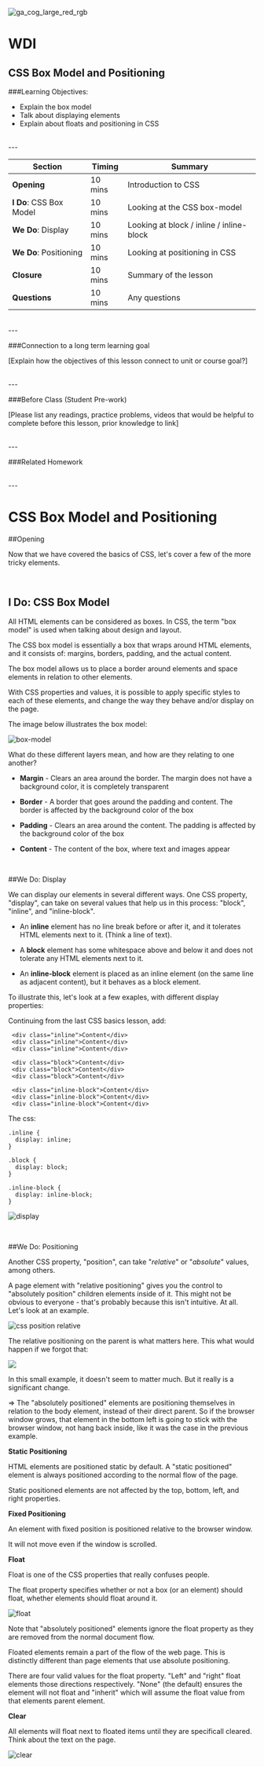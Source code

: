 ![ga_cog_large_red_rgb](https://cloud.githubusercontent.com/assets/40461/8183776/469f976e-1432-11e5-8199-6ac91363302b.png)

WDI
======
## CSS Box Model and Positioning

###Learning Objectives:

- Explain the box model
- Talk about displaying elements
- Explain about floats and positioning in CSS

<br>
---

| **Section**      | **Timing** | **Summary** |
|------------------|------------|-------------|
| **Opening** | 10 mins | Introduction to CSS            
| **I Do**: CSS Box Model | 10 mins | Looking at the CSS box-model
| **We Do**: Display | 10 mins | Looking at block / inline / inline-block
| **We Do**: Positioning | 10 mins | Looking at positioning in CSS
| **Closure** | 10 mins | Summary of the lesson
| **Questions** | 10 mins | Any questions


<br>
---

###Connection to a long term learning goal 

[Explain how the objectives of this lesson connect to unit or course goal?]

<br>
---

###Before Class (Student Pre-work)

[Please list any readings, practice problems, videos that would be helpful to complete before this lesson, prior knowledge to link]

<br>
---

###Related Homework	

<br>
---

CSS Box Model and Positioning
=====

##Opening

Now that we have covered the basics of CSS, let's cover a few of the more tricky elements. 

<br>

## I Do: CSS Box Model

All HTML elements can be considered as boxes. In CSS, the term "box model" is used when talking about design and layout.

The CSS box model is essentially a box that wraps around HTML elements, and it consists of: margins, borders, padding, and the actual content.

The box model allows us to place a border around elements and space elements in relation to other elements. 

With CSS properties and values, it is possible to apply specific styles to each of these elements, and change the way they behave and/or display on the page. 

The image below illustrates the box model:

![box-model](https://cloud.githubusercontent.com/assets/40461/8234473/196b96b4-15d4-11e5-8782-0a8adacd471a.gif)

What do these different layers mean, and how are they relating to one another?

* **Margin** - Clears an area around the border. The margin does not have a background color, it is completely transparent

* **Border** - A border that goes around the padding and content. The border is affected by the background color of the box

* **Padding** - Clears an area around the content. The padding is affected by the background color of the box

* **Content** - The content of the box, where text and images appear

<br>

##We Do: Display

We can display our elements in several different ways. One CSS property, "display", can take on several values that help us in this process: "block", "inline", and "inline-block". 

* An **inline** element has no line break before or after it, and it tolerates HTML elements next to it. (Think a line of text).

* A **block** element has some whitespace above and below it and does not tolerate any HTML elements next to it.

* An **inline-block** element is placed as an inline element (on the same line as adjacent content), but it behaves as a block element.

To illustrate this, let's look at a few exaples, with different display properties:

Continuing from the last CSS basics lesson, add: 
	
```
 <div class="inline">Content</div>
 <div class="inline">Content</div>
 <div class="inline">Content</div>
	
 <div class="block">Content</div>
 <div class="block">Content</div>
 <div class="block">Content</div>
	
 <div class="inline-block">Content</div> 
 <div class="inline-block">Content</div> 
 <div class="inline-block">Content</div> 
```

The css:

```
.inline {
  display: inline;
}

.block {
  display: block;
}

.inline-block {
  display: inline-block;
}
```

![display](https://cloud.githubusercontent.com/assets/40461/8234494/4468a47e-15d4-11e5-828a-c46f3aa125ce.jpg)

<br>

##We Do: Positioning

Another CSS property, "position", can take "*relative*" or "*absolute*" values, among others. 

A page element with "relative positioning" gives you the control to "absolutely position" children elements inside of it. This might not be obvious to everyone - that's probably because this isn't intuitive. At all. Let's look at an example.

![css position relative](https://lh5.googleusercontent.com/1Rg2JABratNT6dc_ykEeZWH3BRhbgwI7JOl45jeqE-IxPUq2bx_xY_jYJQHqi38czuuQIGUqArhfZndC2SOtube_qDZe5h0wWz2xRlRNX-uiwjOfvz2K-Ld7Iw)

The relative positioning on the parent is what matters here. This what would happen if we forgot that:

![](https://lh3.googleusercontent.com/w2-DIT10v5D-5l5BQPnwBp5nmcLhKvfDeJfU-vYpx1l_73dnanrvsDoN0Z4cobGmEv1N5WEEo8XZ5WrK6UU9q87Iwi1AT9WgFeBy6qD8-AG2VrNLHaDmqTPsXA)

In this small example, it doesn't seem to matter much. But it really is a significant change.

⇒ The "absolutely positioned" elements are positioning themselves in relation to the body element, instead of their direct parent. So if the browser window grows, that element in the bottom left is going to stick with the browser window, not hang back inside, like it was the case in the previous example.


**Static Positioning**

HTML elements are positioned static by default. A "static positioned" element is always positioned according to the normal flow of the page.

Static positioned elements are not affected by the top, bottom, left, and right properties.

**Fixed Positioning**

An element with fixed position is positioned relative to the browser window.

It will not move even if the window is scrolled.

**Float**

Float is one of the CSS properties that really confuses people.

The float property specifies whether or not a box (or an element) should float, whether elements should float around it.

![float](https://cloud.githubusercontent.com/assets/40461/8234489/3b61ef02-15d4-11e5-8864-435fb6e0c3cc.png)

Note that "absolutely positioned" elements ignore the float property as they are removed from the normal document flow.

Floated elements remain a part of the flow of the web page. This is distinctly different than page elements that use absolute positioning. 

There are four valid values for the float property. "Left" and "right" float elements those directions respectively. "None" (the default) ensures the element will not float and "inherit" which will assume the float value from that elements parent element.

**Clear**

All elements will float next to floated items until they are specificall cleared. Think about the text on the page.

![clear](https://cloud.githubusercontent.com/assets/40461/8234478/287c1156-15d4-11e5-9901-ba9090a5bf70.png)


<br>